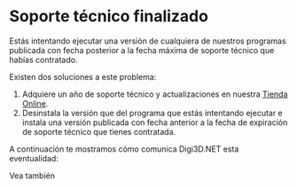 # Soporte técnico finalizado

Estás intentando ejecutar una versión de cualquiera de nuestros programas publicada con fecha posterior a la fecha máxima de soporte técnico que habías contratado.

Existen dos soluciones a este problema:

1. Adquiere un año de soporte técnico y actualizaciones en nuestra [Tienda Online](http://www.digi21.net/Tienda/Compra).
2. Desinstala la versión que del programa que estás intentando ejecutar e instala una versión publicada con fecha anterior a la fecha de expiración de soporte técnico que tienes contratada.

A continuación te mostramos cómo comunica Digi3D.NET esta eventualidad:

Vea también

